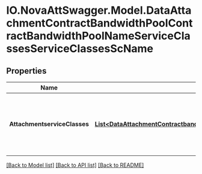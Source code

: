 # IO.NovaAttSwagger.Model.DataAttachmentContractBandwidthPoolContractBandwidthPoolNameServiceClassesServiceClassesScName
## Properties

Name | Type | Description | Notes
------------ | ------------- | ------------- | -------------
**AttachmentserviceClasses** | [**List&lt;DataAttachmentContractbandwidthpoolContractbandwidthpoolnameServiceclassesServiceclassesscnameAttachmentserviceclasses&gt;**](DataAttachmentContractbandwidthpoolContractbandwidthpoolnameServiceclassesServiceclassesscnameAttachmentserviceclasses.md) | List of Service Classes supported by this contract bandwidth pool (list) | [optional] 

[[Back to Model list]](../README.md#documentation-for-models) [[Back to API list]](../README.md#documentation-for-api-endpoints) [[Back to README]](../README.md)

